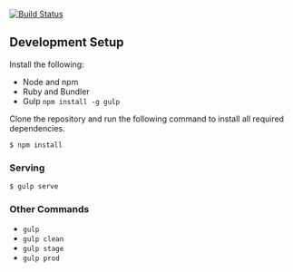 [![Build Status](https://travis-ci.org/edh-makerlab/edh-maker-lab-site.svg?branch=master)](https://travis-ci.org/edh-makerlab/edh-maker-lab-site)
## Development Setup

Install the following:

- Node and npm
- Ruby and Bundler
- Gulp `npm install -g gulp`

Clone the repository and run the following command to install all required
dependencies.

```shell
$ npm install
```

### Serving

```shell
$ gulp serve
```

### Other Commands

- `gulp`
- `gulp clean`
- `gulp stage`
- `gulp prod`
